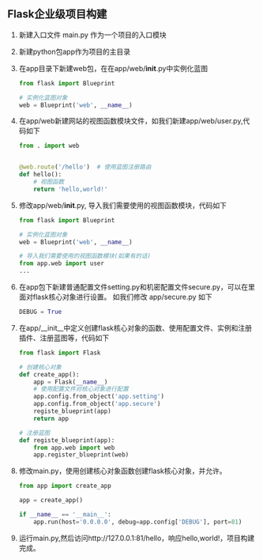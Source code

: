 ## Flask企业级项目构建

1. 新建入口文件 main.py 作为一个项目的入口模块

1. 新建python包app作为项目的主目录

1. 在app目录下新建web包，在在app/web/__init__.py中实例化蓝图
    ```python
    from flask import Blueprint
    
    # 实例化蓝图对象 
    web = Blueprint('web', __name__)
    ```

1. 在app/web新建网站的视图函数模块文件，如我们新建app/web/user.py,代码如下
    ```python
    from . import web
    
    
    @web.route('/hello')  # 使用蓝图注册路由
    def hello():
        # 视图函数
        return 'hello,world!'
    ```

1. 修改app/web/__init__.py, 导入我们需要使用的视图函数模块，代码如下
    ```python
    from flask import Blueprint
    
    # 实例化蓝图对象 
    web = Blueprint('web', __name__)
    
    # 导入我们需要使用的视图函数模块(如果有的话)
    from app.web import user
    ...
    ```

1. 在app包下新建普通配置文件setting.py和机密配置文件secure.py，可以在里面对flask核心对象进行设置。
    如我们修改 app/secure.py 如下
    ```python
    DEBUG = True
    ```

1. 在app/__init__中定义创建flask核心对象的函数、使用配置文件、实例和注册插件、注册蓝图等，代码如下
    ```python
    from flask import Flask
    
    # 创建核心对象
    def create_app():
        app = Flask(__name__)
        # 使用配置文件对核心对象进行配置
        app.config.from_object('app.setting')
        app.config.from_object('app.secure')
        registe_blueprint(app)
        return app
    
    # 注册蓝图
    def registe_blueprint(app):
        from app.web import web
        app.register_blueprint(web)
    ```

1. 修改main.py，使用创建核心对象函数创建flask核心对象，并允许。
    ```python
    from app import create_app
    
    app = create_app()
    
    if __name__ == '__main__':
        app.run(host='0.0.0.0', debug=app.config['DEBUG'], port=81)
    
    ```

1. 运行main.py,然后访问http://127.0.0.1:81/hello，响应hello,world!，项目构建完成。







